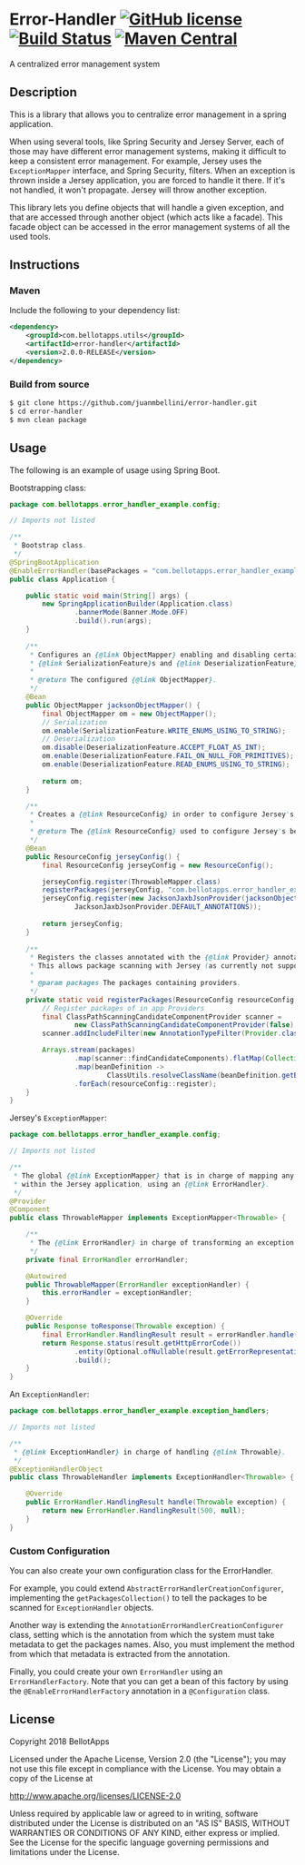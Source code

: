 # Error-Handler [![GitHub license](https://img.shields.io/badge/license-Apache%20License%202.0-blue.svg?style=flat)](http://www.apache.org/licenses/LICENSE-2.0) [![Build Status](https://travis-ci.org/juanmbellini/error-handler.svg?branch=master)](https://travis-ci.org/juanmbellini/error-handler) [![Maven Central](https://img.shields.io/maven-central/v/com.bellotapps.utils/error-handler.svg)](https://repo.maven.apache.org/maven2/com/bellotapps/utils/error-handler/2.1.0-RELEASE/)
A centralized error management system

## Description

This is a library that allows you to centralize error management in a spring application.

When using several tools, like Spring Security and Jersey Server, each of those may have different error management systems, making it difficult to keep a consistent error management. For example, Jersey uses the ```ExceptionMapper``` interface, and Spring Security, filters. When an exception is thrown inside a Jersey application, you are forced to handle it there. If it's not handled, it won't propagate. Jersey will throw another exception.

This library lets you define objects that will handle a given exception, and that are accessed through another object (which acts like a facade). This facade object can be accessed in the error management systems of all the used tools.

## Instructions

### Maven

Include the following to your dependency list:

```xml
<dependency>
    <groupId>com.bellotapps.utils</groupId>
    <artifactId>error-handler</artifactId>
    <version>2.0.0-RELEASE</version>
</dependency>
```

### Build from source
```bash
$ git clone https://github.com/juanmbellini/error-handler.git
$ cd error-handler
$ mvn clean package
```

## Usage
The following is an example of usage using Spring Boot.

Bootstrapping class:

```java
package com.bellotapps.error_handler_example.config;

// Imports not listed

/**
 * Bootstrap class.
 */
@SpringBootApplication
@EnableErrorHandler(basePackages = "com.bellotapps.error_handler_example.exception_handlers")
public class Application {

    public static void main(String[] args) {
        new SpringApplicationBuilder(Application.class)
                .bannerMode(Banner.Mode.OFF)
                .build().run(args);
    }
	    
    /**
     * Configures an {@link ObjectMapper} enabling and disabling certain
     * {@link SerializationFeature}s and {@link DeserializationFeature}s
     *
     * @return The configured {@link ObjectMapper}.
     */
    @Bean
    public ObjectMapper jacksonObjectMapper() {
        final ObjectMapper om = new ObjectMapper();
        // Serialization
        om.enable(SerializationFeature.WRITE_ENUMS_USING_TO_STRING);
        // Deserialization
        om.disable(DeserializationFeature.ACCEPT_FLOAT_AS_INT);
        om.enable(DeserializationFeature.FAIL_ON_NULL_FOR_PRIMITIVES);
        om.enable(DeserializationFeature.READ_ENUMS_USING_TO_STRING);
        
        return om;
    }

    /**
     * Creates a {@link ResourceConfig} in order to configure Jersey's behaviour.
     *
     * @return The {@link ResourceConfig} used to configure Jersey's behaviour.
     */
    @Bean
    public ResourceConfig jerseyConfig() {
        final ResourceConfig jerseyConfig = new ResourceConfig();

        jerseyConfig.register(ThrowableMapper.class)
        registerPackages(jerseyConfig, "com.bellotapps.error_handler_example.controllers");
        jerseyConfig.register(new JacksonJaxbJsonProvider(jacksonObjectMapper(),
                JacksonJaxbJsonProvider.DEFAULT_ANNOTATIONS));
    
        return jerseyConfig;
    }
    
    /**
     * Registers the classes annotated with the {@link Provider} annotation in the given {@code packages}.
     * This allows package scanning with Jersey (as currently not supported by library).
     *
     * @param packages The packages containing providers.
     */
    private static void registerPackages(ResourceConfig resourceConfig, String... packages) {
        // Register packages of in app Providers
        final ClassPathScanningCandidateComponentProvider scanner =
	            new ClassPathScanningCandidateComponentProvider(false);
	    scanner.addIncludeFilter(new AnnotationTypeFilter(Provider.class));

        Arrays.stream(packages)
                .map(scanner::findCandidateComponents).flatMap(Collection::stream)
                .map(beanDefinition ->
                        ClassUtils.resolveClassName(beanDefinition.getBeanClassName(), resourceConfig.getClassLoader()))
                .forEach(resourceConfig::register);
    }
}

```

Jersey's ```ExceptionMapper```:

```java
package com.bellotapps.error_handler_example.config;

// Imports not listed

/**
 * The global {@link ExceptionMapper} that is in charge of mapping any {@link Throwable} thrown
 * within the Jersey application, using an {@link ErrorHandler}.
 */
@Provider
@Component
public class ThrowableMapper implements ExceptionMapper<Throwable> {

    /**
     * The {@link ErrorHandler} in charge of transforming an exception into data to be returned in the response.
     */
    private final ErrorHandler errorHandler;

    @Autowired
    public ThrowableMapper(ErrorHandler exceptionHandler) {
        this.errorHandler = exceptionHandler;
    }

    @Override
    public Response toResponse(Throwable exception) {
        final ErrorHandler.HandlingResult result = errorHandler.handle(exception);
        return Response.status(result.getHttpErrorCode())
                .entity(Optional.ofNullable(result.getErrorRepresentationEntity()).orElse(""))
                .build();
    }
}
```

An ```ExceptionHandler```:

```java
package com.bellotapps.error_handler_example.exception_handlers;

// Imports not listed

/**
 * {@link ExceptionHandler} in charge of handling {@link Throwable}.
 */
@ExceptionHandlerObject
public class ThrowableHandler implements ExceptionHandler<Throwable> {

    @Override
    public ErrorHandler.HandlingResult handle(Throwable exception) {
        return new ErrorHandler.HandlingResult(500, null);
    }
}

```
### Custom Configuration

You can also create your own configuration class for the ErrorHandler.

For example, you could extend ```AbstractErrorHandlerCreationConfigurer```, implementing the ```getPackagesCollection()``` to tell the packages to be scanned for ```ExceptionHandler``` objects.

Another way is extending the ```AnnotationErrorHandlerCreationConfigurer``` class, setting which is the annotation from which the system must take metadata to get the packages names. Also, you must implement the method from which that metadata is extracted from the annotation.

Finally, you could create your own ```ErrorHandler``` using an ```ErrorHandlerFactory```. Note that you can get a bean of this factory by using the ```@EnableErrorHandlerFactory``` annotation in a ```@Configuration``` class.

## License

Copyright 2018 BellotApps

Licensed under the Apache License, Version 2.0 (the "License");
you may not use this file except in compliance with the License.
You may obtain a copy of the License at

   http://www.apache.org/licenses/LICENSE-2.0

Unless required by applicable law or agreed to in writing, software
distributed under the License is distributed on an "AS IS" BASIS,
WITHOUT WARRANTIES OR CONDITIONS OF ANY KIND, either express or implied.
See the License for the specific language governing permissions and
limitations under the License.
 